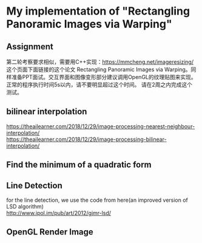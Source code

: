 # My implementation of "Rectangling Panoramic Images via Warping"

## Assignment
第二轮考察要求相似，需要用C++实现：https://mmcheng.net/imageresizing/ 这个页面下面链接的这个论文 Rectangling Panoramic Images via Warping。同样准备PPT面试。交互界面和图像变形部分建议调用OpenGL的纹理贴图来实现。正常的程序执行时间5s以内，请不要明显超过这个时间。
请在2周之内完成这个测试。  

## bilinear interpolation
https://theailearner.com/2018/12/29/image-processing-nearest-neighbour-interpolation/  
https://theailearner.com/2018/12/29/image-processing-bilinear-interpolation/

## Find the minimum of a quadratic form


## Line Detection
for the line detection, we use the code from here(an improved version of LSD algorithm)  
http://www.ipol.im/pub/art/2012/gjmr-lsd/


## OpenGL Render Image


